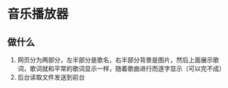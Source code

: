 # 音乐播放器

## 做什么

1. 网页分为两部分，左半部分是歌名，右半部分背景是图片，然后上面展示歌词，歌词就和平常的歌词显示一样，随着歌曲进行而逐字显示（可以完不成）
1. 后台读取文件发送到前台